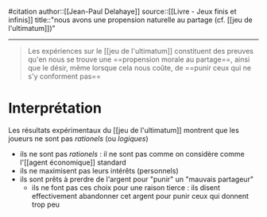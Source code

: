 #citation
author::[[Jean-Paul Delahaye]]
source::[[Livre - Jeux finis et infinis]]
title::"nous avons une propension naturelle au partage (cf. [[jeu de l'ultimatum]])"

----


> Les expériences sur le [[jeu de l'ultimatum]] constituent des preuves qu'en nous se trouve une ==propension morale au partage==, ainsi que le désir, même lorsque cela nous coûte, de ==punir ceux qui ne s'y conforment pas==


# Interprétation

Les résultats expérimentaux du [[jeu de l'ultimatum]] montrent que les joueurs ne sont pas _rationels_ (ou _logiques_)
 - ils ne sont pas _rationels_ : il ne sont pas comme on considère comme l'[[agent économique]] standard
 - ils ne maximisent pas leurs intérêts (personnels)
 - ils sont prêts à prerdre de l'argent pour "punir" un "mauvais partageur"
     - ils ne font pas ces choix pour une raison tierce : ils disent effectivement abandonner cet argent pour punir ceux qui donnent trop peu


